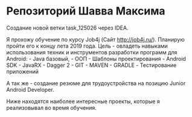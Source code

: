 # Репозиторий Шавва Максима
Создание новой ветки task_125026 через IDEA.

Я прохожу обучение по курсу Job4j (Сайт http://job4j.ru/).
Планирую пройти его к концу лета 2019 года.
Цель - овладеть навыками использования техник и инструментов разработки программ
для Android:
    - Java базовый,
	- ООП
	- Шаблоны проектирования
	- Android SDK
	- JavaRX
	- Dagger 2
	- GIT
	- MAVEN
	- GRADLE
	- Тестирование приложений

А так же - создание резюме для трудоустройства на позицию Junior Android Developer.

Ниже находятся наиболее интересные проекты, которые я реализовывал во время обучения.
